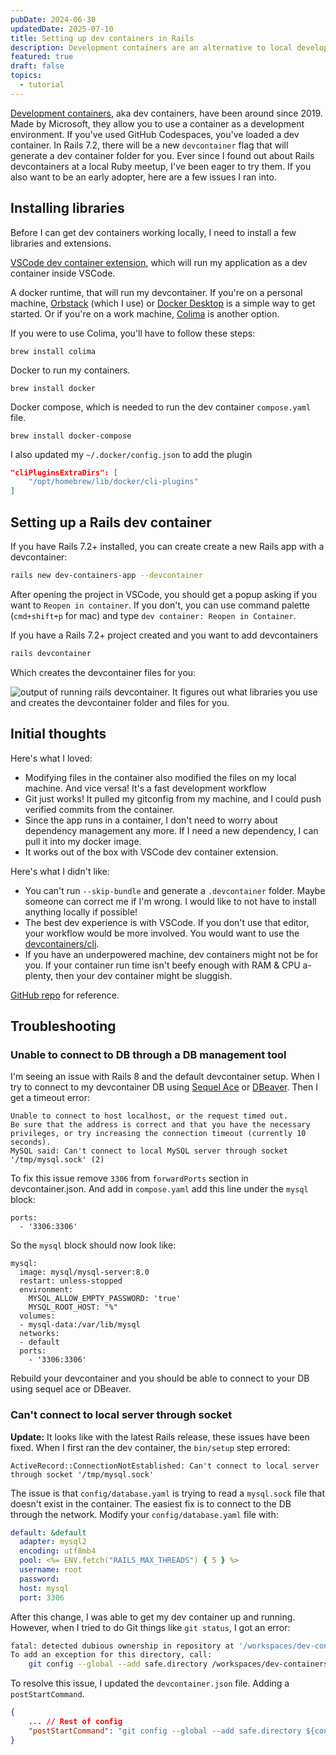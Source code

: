 ```yaml
---
pubDate: 2024-06-30
updatedDate: 2025-07-10
title: Setting up dev containers in Rails
description: Development containers are an alternative to local development. You can have a dev ready environment running in minutes. Here's how we can set one up in Rails, issues I ran into along the way, and my initial thoughts.
featured: true
draft: false
topics:
  - tutorial
---
```


[Development containers](https://containers.dev/), aka dev containers, have been around since 2019. Made by Microsoft, they allow you to use a container as a development environment. If you've used GitHub Codespaces, you've loaded a dev container. In Rails 7.2, there will be a new `devcontainer` flag that will generate a dev container folder for you. Ever since I found out about Rails devcontainers at a local Ruby meetup, I've been eager to try them. If you also want to be an early adopter, here are a few issues I ran into.
## Installing libraries
Before I can get dev containers working locally, I need to install a few libraries and extensions.

[VSCode dev container extension](https://marketplace.visualstudio.com/items?itemName=ms-vscode-remote.remote-containers), which will run my application as a dev container inside VSCode.

A docker runtime, that will run my devcontainer. If you're on a personal machine, [Orbstack](https://orbstack.dev/) (which I use) or [Docker Desktop](https://www.docker.com/products/docker-desktop/) is a simple way to get started. Or if you're on a work machine, [Colima](https://github.com/abiosoft/colima) is another option.

If you were to use Colima, you'll have to follow these steps:

`brew install colima`

Docker to run my containers.

`brew install docker`

Docker compose, which is needed to run the dev container `compose.yaml` file.

`brew install docker-compose`

I also updated my `~/.docker/config.json` to add the plugin

```json
"cliPluginsExtraDirs": [
	"/opt/homebrew/lib/docker/cli-plugins"
]
```

## Setting up a Rails dev container

If you have Rails 7.2+ installed, you can create create a new Rails app with a devcontainer:

```bash
rails new dev-containers-app --devcontainer
```

After opening the project in VSCode, you should get a popup asking if you want to `Reopen in container`. If you don't, you can use command palette (`cmd+shift+p` for mac) and type `dev container: Reopen in Container`.

If you have a Rails 7.2+ project created and you want to add devcontainers

```bash
rails devcontainer
```

Which creates the devcontainer files for you:

![output of running rails devcontainer. It figures out what libraries you use and creates the devcontainer folder and files for you.](https://res.cloudinary.com/jonathan-yeong/image/upload/v1725126469/unsigned_obsidian_uploads/pdf1bfzoym0gi0xme5pu.png)
## Initial thoughts
Here's what I loved:

- Modifying files in the container also modified the files on my local machine. And vice versa! It's a fast development workflow
- Git just works! It pulled my gitconfig from my machine, and I could push verified commits from the container.
- Since the app runs in a container, I don't need to worry about dependency management any more. If I need a new dependency, I can pull it into my docker image.
- It works out of the box with VSCode dev container extension.

Here's what I didn't like:

- You can't run `--skip-bundle` and generate a `.devcontainer` folder. Maybe someone can correct me if I'm wrong. I would like to not have to install anything locally if possible!
- The best dev experience is with VSCode. If you don't use that editor, your workflow would be more involved. You would want to use the [devcontainers/cli](https://github.com/devcontainers/cli).
- If you have an underpowered machine, dev containers might not be for you. If your container run time isn't beefy enough with RAM & CPU a-plenty, then your dev container might be sluggish.

[GitHub repo](https://github.com/jonathanyeong/rails-dev-containers) for reference.

## Troubleshooting
### Unable to connect to DB through a DB management tool
I'm seeing an issue with Rails 8 and the default devcontainer setup. When I try to connect to my devcontainer DB using [Sequel Ace](https://sequel-ace.com/) or [DBeaver](https://dbeaver.io/). Then I get a timeout error:

```
Unable to connect to host localhost, or the request timed out.
Be sure that the address is correct and that you have the necessary privileges, or try increasing the connection timeout (currently 10 seconds).
MySQL said: Can't connect to local MySQL server through socket '/tmp/mysql.sock' (2)
```

To fix this issue remove `3306` from `forwardPorts` section in devcontainer.json. And add in `compose.yaml` add this line under the `mysql` block:

```
ports:
  - '3306:3306'
```

So the `mysql` block should now look like:

```
mysql:
  image: mysql/mysql-server:8.0
  restart: unless-stopped
  environment:
    MYSQL_ALLOW_EMPTY_PASSWORD: 'true'
	MYSQL_ROOT_HOST: "%"
  volumes:
  - mysql-data:/var/lib/mysql
  networks:
  - default
  ports:
	- '3306:3306'
```

Rebuild your devcontainer and you should be able to connect to your DB using sequel ace or DBeaver.

### Can't connect to local server through socket
**Update:** It looks like with the latest Rails release, these issues have been fixed.
When I first ran the dev container, the `bin/setup` step errored:

```
ActiveRecord::ConnectionNotEstablished: Can't connect to local server through socket '/tmp/mysql.sock'
```

The issue is that `config/database.yaml` is trying to read a `mysql.sock` file that doesn't exist in the container. The easiest fix is to connect to the DB through the network. Modify your `config/database.yaml` file with:

```yaml
default: &default
  adapter: mysql2
  encoding: utf8mb4
  pool: <%= ENV.fetch("RAILS_MAX_THREADS") { 5 } %>
  username: root
  password:
  host: mysql
  port: 3306
```

After this change, I was able to get my dev container up and running. However, when I tried to do Git things like `git status`, I got an error:

```bash
fatal: detected dubious ownership in repository at '/workspaces/dev-containers-app'
To add an exception for this directory, call:
    git config --global --add safe.directory /workspaces/dev-containers-app

```

To resolve this issue, I updated the `devcontainer.json` file. Adding a `postStartCommand`.

```json
{
	... // Rest of config
	"postStartCommand": "git config --global --add safe.directory ${containerWorkspaceFolder}"
}
```
